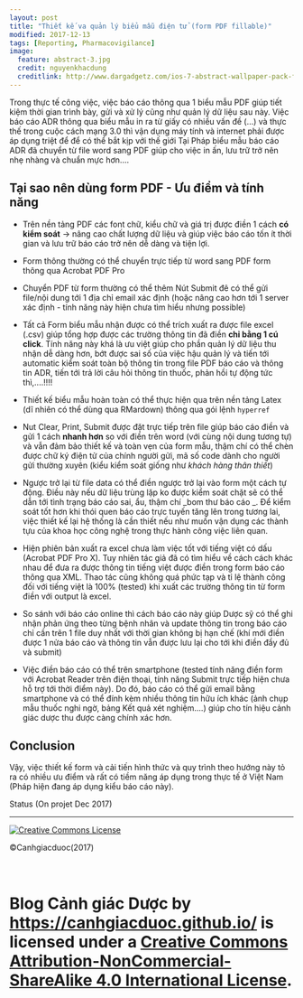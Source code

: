 ```yaml
---
layout: post
title: "Thiết kế va quản lý biểu mẫu điện tử (form PDF fillable)"
modified: 2017-12-13
tags: [Reporting, Pharmacovigilance]
image:
  feature: abstract-3.jpg
  credit: nguyenkhacdung
  creditlink: http://www.dargadgetz.com/ios-7-abstract-wallpaper-pack-for-iphone-5-and-ipod-touch-retina/
---
```


Trong thực tế công việc, việc báo cáo thông qua 1 biểu mẫu PDF giúp tiết kiệm thời gian trình bày, gửi và xử lý cũng như quản lý dữ liệu sau này. Việc báo cáo ADR thông qua biểu mẫu in ra từ giấy có nhiều vấn đề (...) và thực thế trong cuộc cách mạng 3.0 thì vận dụng máy tính và internet phải được áp dụng triệt để để có thể bắt kịp với thế giới
Tại Pháp biểu mẫu báo cáo ADR đã chuyển từ file word sang PDF giúp cho việc in ấn, lưu trữ trở nên nhẹ nhàng và chuẩn mực hơn....

## Tại sao nên dùng form PDF - Ưu điểm và tính năng

- Trên nền tảng PDF các font chữ, kiểu chữ và giá trị được điền 1 cách __có kiểm soát__ 
-> nâng cao chất lượng dữ liệu và giúp việc báo cáo tốn ít thời gian và lưu trữ báo cáo trở nên dễ dàng và tiện lợi.

- Form thông thường có thể chuyển trực tiếp từ word sang PDF form thông qua Acrobat PDF Pro
- Chuyển PDF từ form thường có thể thêm Nút Submit đê có thể gửi file/nội dung tới 1 địa chỉ email xác định (hoặc nâng cao hơn tới 1 server xác định - tính năng này hiện chưa tìm hiểu nhưng possible) 
- Tất cả Form biểu mẫu nhận được có thể trích xuất ra được file excel (.csv) giúp tổng hợp được các trường thông tin đã điền __chỉ bằng 1 cú click__. Tính năng này khá là ưu  việt giúp cho phần quản lý dữ liệu thu nhận dễ dàng hơn, bớt được sai số của việc hậu quản lý và tiến tới automatic kiểm soát toàn bộ thông tin trong file PDF báo cáo và thông tin ADR, tiến tới trả lời câu hỏi thông tin thuốc, phản hồi tự động tức thì,....!!!! 
- Thiết kế biểu mẫu hoàn toàn có thể thực hiện qua trên nền tảng Latex (dĩ nhiên có thể dùng qua RMardown) thông qua gói lệnh `hyperref` 
- Nut Clear, Print, Submit được đặt trực tiếp trên file giúp báo cáo điền và gửi 1 cách __nhanh hơn__ so với điền trên word (với cùng nội dung tương tự) và vẫn đảm bảo thiết kế và toàn vẹn của form mẫu, thậm chí có thể chèn được chữ ký điện tử của chính người gửi, mã số code dành cho người gửi thường xuyên (kiểu kiểm soát giống như _khách hàng thân thiết_)
- Ngược trở lại từ file data có thể điền ngược trở lại vào form một cách tự động. Điều này nếu dữ liệu trùng lặp ko được kiểm soát chặt sẽ có thể dẫn tới tình trạng báo cáo sai, ẩu, thậm chí _bom thư báo cáo _. Để kiểm soát tốt hơn khi thói quen báo cáo trực tuyến tăng lên trong tương lai, việc thiết kế lại hệ thống là cần thiết nếu như muốn vận dụng các thành tựu của khoa học công nghệ trong thực hành công việc liên quan. 
- Hiện phiên bản xuất ra excel chưa làm việc tốt với tiếng việt có dấu (Acrobat PDF Pro X). Tuy nhiên tác giả đã có tìm hiểu về cách cách khác nhau để đưa ra được thông tin tiếng việt được điền trong form báo cáo thông qua XML. Thao tác cũng không quá phức tạp và tỉ lệ thành công đối với tiếng việt là 100% (tested) khi xuất các trường thông tin từ form điền với output là excel. 
- So sánh với báo cáo online thì cách báo cáo này giúp Dược sỹ có thể ghi nhận phản ứng theo từng bệnh nhân và update thông tin trong báo cáo chỉ cần trên 1 file duy nhất với thời gian không bị hạn chế (khí mới điền được 1 nửa báo cáo và thông tin vẫn được lưu lại cho tới khi điền đầy đủ và submit) 
- Việc điền báo cáo có thể trên smartphone (tested tính năng điền form với Acrobat Reader trên điện thoại, tính năng Submit trực tiếp hiện chưa hỗ trợ tới thời điểm này). Do đó, báo cáo có thể gửi email bằng smartphone và có thể đính kèm nhiều thông tin hữu ích khác (ảnh chụp mẫu thuốc nghi ngờ, bảng Kết quả xét nghiệm....) giúp cho tín hiệu cảnh giác dược thu được càng chính xác hơn.


## Conclusion 
Vậy, việc thiết kế form và cải tiến hình thức và quy trình theo hướng này tỏ ra có nhiều ưu điểm và rất có tiềm năng áp dụng trong thực tế ở Việt Nam (Pháp hiện đang áp dụng kiểu báo cáo này). 

Status (On projet Dec 2017) 


---
<a rel="license" href="http://creativecommons.org/licenses/by-nc-sa/4.0/"><img alt="Creative Commons License" style="border-width:0" src="https://i.creativecommons.org/l/by-nc-sa/4.0/88x31.png" /></a> 

©Canhgiacduoc(2017)


# <br /><span xmlns:dct="http://purl.org/dc/terms/" property="dct:title">Blog Cảnh giác Dược</span> by <a xmlns:cc="http://creativecommons.org/ns#" href="https://canhgiacduoc.github.io/" property="cc:attributionName" rel="cc:attributionURL">https://canhgiacduoc.github.io/</a> is licensed under a <a rel="license" href="http://creativecommons.org/licenses/by-nc-sa/4.0/">Creative Commons Attribution-NonCommercial-ShareAlike 4.0 International License</a>.





